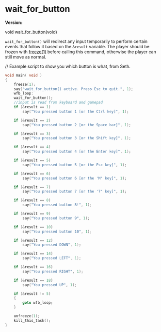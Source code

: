 # wait_for_button

**Version:** <VersionInfo dink="" standalone />&nbsp;<VersionInfo freedink="" standalone />&nbsp;<VersionInfo dinkhd="" standalone />&nbsp;<VersionInfo yedink="" standalone />

<Prototype>void wait_for_button(void)</Prototype>

`wait_for_button()` will redirect any input temporarily to perform certain events that follow it based on the `&result` variable. The player should be frozen with [freeze(1)](./freeze.md) before calling this command, otherwise the player can still move as normal.

// Example script to show you which button is what, from Seth.

```c
void main( void )
{
    freeze(1);
    say("wait_for_button() active. Press Esc to quit.", 1);
    wfb_loop:
    wait_for_button();
    //input is read from keyboard and gamepad
    if (&result == 1) 
        say("You pressed button 1 [or the Ctrl key]", 1);

    if (&result == 2)
        say("You pressed button 2 [or the Space bar]", 1);

    if (&result == 3)
        say("You pressed button 3 [or the Shift key]", 1);

    if (&result == 4)
        say("You pressed button 4 [or the Enter key]", 1);

    if (&result == 5)
        say("You pressed button 5 [or the Esc key]", 1);

    if (&result == 6)
        say("You pressed button 6 [or the 'M' key]", 1);

    if (&result == 7)
        say("You pressed button 7 [or the '7' key]", 1);

    if (&result == 8)
        say("You pressed button 8!", 1);

    if (&result == 9)
        say("You pressed button 9", 1);

    if (&result == 10)
        say("You pressed button 10", 1);

    if (&result == 12)
        say("You pressed DOWN", 1);

    if (&result == 14)
        say("You pressed LEFT", 1);

    if (&result == 16)
        say("You pressed RIGHT", 1);

    if (&result == 18)
        say("You pressed UP", 1);

    if (&result != 5)
    {
        goto wfb_loop;
    }

    unfreeze(1);
    kill_this_task();
}
```
